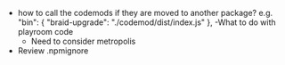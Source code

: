 - how to call the codemods if they are moved to another package?
  e.g. "bin": {
    "braid-upgrade": "./codemod/dist/index.js"
  },
-What to do with playroom code
  - Need to consider metropolis
- Review .npmignore